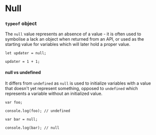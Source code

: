 # Null

### `typeof` object

The `null` value represents an absence of a value - it is often used to symbolise a lack an object when returned from an API, or used as the starting value for variables which will later hold a proper value.

```
let updater = null;

updater = 1 + 1;
```

#### null vs undefined
It differs from `undefined` as `null` is used to initialize variables with a value that doesn't yet represent something, opposed to `undefined` which represents a variable without an initialized value.

```
var foo;

console.log(foo); // undefined

var bar = null;

console.log(bar); // null
```